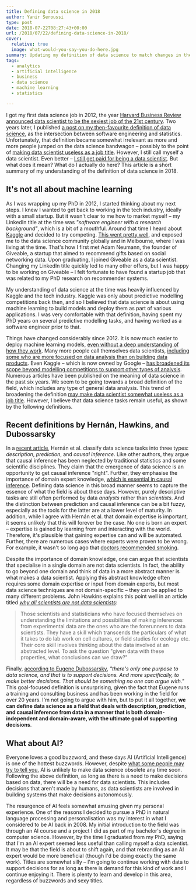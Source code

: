 ```yaml
---
title: Defining data science in 2018
author: Yanir Seroussi
type: post
date: 2018-07-22T08:27:43+00:00
url: /2018/07/22/defining-data-science-in-2018/
cover:
  relative: true
  image: what-would-you-say-you-do-here.jpg
summary: Updating my definition of data science to match changes in the field. It is now broader than before, but its ultimate goal is still to support decisions.
tags:
  - analytics
  - artificial intelligence
  - business
  - data science
  - machine learning
  - statistics

---
```

I got my first data science job in 2012, the year [Harvard Business Review announced data scientist to be the sexiest job of the 21st century][1]. Two years later, I published [a post on my then-favourite definition of data science][2], as the intersection between software engineering and statistics. Unfortunately, that definition became somewhat irrelevant as more and more people jumped on the data science bandwagon &ndash; possibly to the point of [making data scientist useless as a job title][3]. However, I still call myself a data scientist. Even better &ndash; [I still get paid for being a data scientist][4]. But what does it mean? What do I actually do here? This article is a short summary of my understanding of the definition of data science in 2018.

## It's not all about machine learning

As I was wrapping up my PhD in 2012, I started thinking about my next steps. I knew I wanted to get back to working in the tech industry, ideally with a small startup. But it wasn't clear to me how to market myself &ndash; my LinkedIn title at the time was _"software engineer with a research background"_, which is a bit of a mouthful. Around that time I heard about [Kaggle][5] and decided to try competing. [This went pretty well][6], and exposed me to the data science community globally and in Melbourne, where I was living at the time. That's how I first met Adam Neumann, the founder of Giveable, a startup that aimed to recommend gifts based on social networking data. Upon graduating, I joined Giveable as a data scientist. Changing my LinkedIn title quickly led to many other offers, but I was happy to be working on Giveable &ndash; I felt fortunate to have found a startup job that was related to my PhD research on recommender systems.

My understanding of data science at the time was heavily influenced by Kaggle and the tech industry. Kaggle was only about predictive modelling competitions back then, and so I believed that data science is about using machine learning to build models and deploy them as part of various applications. I was very comfortable with that definition, having spent my PhD years on several predictive modelling tasks, and having worked as a software engineer prior to that.

Things have changed considerably since 2012. It is now much easier to deploy machine learning models, [even without a deep understanding of how they work][7]. Many more people call themselves data scientists, [including some who are more focused on data analysis than on building data products][8]. Even Kaggle &ndash; which is now owned by Google &ndash; [has broadened its scope beyond modelling competitions to support other types of analysis][9]. Numerous articles have been published on the meaning of data science in the past six years. We seem to be going towards a broad definition of the field, which includes any type of general data analysis. This trend of broadening the definition [may make data scientist somewhat useless as a job title][3]. However, I believe that data science tasks remain useful, as shown by the following definitions.

## Recent definitions by Hernán, Hawkins, and Dubossarsky

In a [recent article][10], Hernán et al. classify data science tasks into three types: _description_, _prediction_, and _causal inference_. Like other authors, they argue that causal inference has been neglected by traditional statistics and some scientific disciplines. They claim that the emergence of data science is an opportunity to get causal inference "right". Further, they emphasise the importance of domain expert knowledge, [which is essential in causal inference][11]. Defining data science in this broad manner seems to capture the essence of what the field is about these days. However, purely descriptive tasks are still often performed by data _analysts_ rather than _scientists_. And the distinction between prediction and causal inference can be a bit fuzzy, especially as the tools for the latter are at a lower level of maturity. In addition, while I agree with Hernán et al. that domain expertise is important, it seems unlikely that this will forever be the case. No one is born an expert &ndash; expertise is gained by learning from and interacting with the world. Therefore, it's plausible that gaining expertise can and will be automated. Further, there are numerous cases where experts were proven to be wrong. For example, it wasn't so long ago that [doctors recommended smoking][12].

Despite the importance of domain knowledge, one can argue that scientists that specialise in a single domain are not data scientists. In fact, the ability to go beyond one domain and think of data in a more abstract manner is what makes a data scientist. Applying this abstract knowledge often requires some domain expertise or input from domain experts, but most data science techniques are not domain-specific &ndash; they can be applied to many different problems. John Hawkins explains this point well in an article titled _[why all scientists are not data scientists][13]_:

> Those scientists and statisticians who have focused themselves on understanding the limitations and possibilities of making inferences from experimental data are the ones who are the forerunners to data scientists. They have a skill which transcends the particulars of what it takes to do lab work on cell cultures, or field studies for ecology etc. Their core skill involves thinking about the data involved at an abstracted level. To ask the question "given data with these properties, what conclusions can we draw?" 

Finally, [according to Eugene Dubossarsky][14], _"there's only one purpose to data science, and that is to support decisions. And more specifically, to make better decisions. That should be something no one can argue with."_ This goal-focused definition is unsurprising, given the fact that Eugene runs a training and consulting business and has been working in the field for over 20 years. I'm not going to argue with him, but to put it all together, **we can define data science as a field that deals with description, prediction, and causal inference from data in a manner that is both domain-independent and domain-aware, with the ultimate goal of supporting decisions**.

## What about AI?

Everyone loves a good buzzword, and these days AI (Artificial Intelligence) is one of the hottest buzzwords. However, despite [what some people may try to tell you][15], AI is unlikely to make data science obsolete any time soon. Following the above definition, as long as there is a need to make decisions based on data, there will be a need for data scientists. This includes decisions that aren't made by humans, as data scientists are involved in building systems that make decisions autonomously.

The resurgence of AI feels somewhat amusing given my personal experience. One of the reasons I decided to pursue a PhD in natural language processing and personalisation was my interest in what I considered to be AI back in 2008. My initial introduction to the field was through an AI course and a project I did as part of my bachelor's degree in computer science. However, by the time I graduated from my PhD, saying that I'm an AI expert seemed less useful than calling myself a data scientist. It may be that the field is about to shift again, and that rebranding as an AI expert would be more beneficial (though I'd be doing exactly the same work). Titles are somewhat silly &ndash; I'm going to continue working with data to support decisions for as long as there is demand for this kind of work and I continue enjoying it. There is plenty to learn and develop in this area, regardless of buzzwords and sexy titles.

 [1]: https://hbr.org/2012/10/data-scientist-the-sexiest-job-of-the-21st-century
 [2]: https://yanirseroussi.com/2014/10/23/what-is-data-science/
 [3]: https://yanirseroussi.com/2016/08/04/is-data-scientist-a-useless-job-title/
 [4]: https://yanirseroussi.com/2017/07/29/my-10-step-path-to-becoming-a-remote-data-scientist-with-automattic/
 [5]: https://www.kaggle.com/
 [6]: https://yanirseroussi.com/2014/08/24/how-to-almost-win-kaggle-competitions/
 [7]: https://www.youtube.com/watch?v=YOIo09qjVl4
 [8]: https://eng.lyft.com/whats-in-a-name-ce42f419d16c
 [9]: https://www.youtube.com/watch?v=AoRSIdLpFqU
 [10]: https://arxiv.org/pdf/1804.10846.pdf
 [11]: https://yanirseroussi.com/2016/05/15/diving-deeper-into-causality-pearl-kleinberg-hill-and-untested-assumptions/
 [12]: https://www.healio.com/hematology-oncology/news/print/hemonc-today/%7B241d62a7-fe6e-4c5b-9fed-a33cc6e4bd7c%7D/cigarettes-were-once-physician-tested-approved
 [13]: https://www.linkedin.com/pulse/why-all-scientists-data-john-hawkins
 [14]: https://www.superdatascience.com/podcast-one-purpose-data-science-truth-analytics/
 [15]: https://www.forbes.com/sites/valleyvoices/2017/01/31/the-rise-of-ai-will-force-a-new-breed-of-data-scientist/
